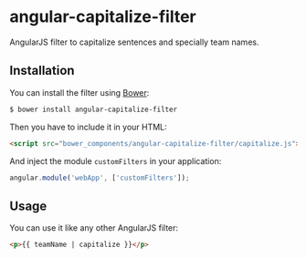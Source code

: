 # angular-capitalize-filter

AngularJS filter to capitalize sentences and specially team names.

## Installation

You can install the filter using [Bower](http://bower.io/):

```bash
$ bower install angular-capitalize-filter
```

Then you have to include it in your HTML:

```html
<script src="bower_components/angular-capitalize-filter/capitalize.js"></script>
```

And inject the module `customFilters` in your application:

```js
angular.module('webApp', ['customFilters']);
```

## Usage

You can use it like any other AngularJS filter:

```html
<p>{{ teamName | capitalize }}</p>
```